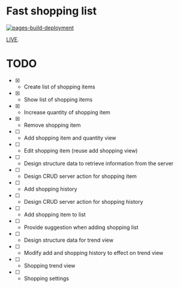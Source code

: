 # Fast shopping list

[![pages-build-deployment](https://github.com/JGEsteves89/fast-shopping-list/actions/workflows/pages/pages-build-deployment/badge.svg?branch=gh-pages)](https://github.com/JGEsteves89/fast-shopping-list/actions/workflows/pages/pages-build-deployment)

[LIVE](https://jgesteves89.github.io/fast-shopping-list/).

# TODO

-   [x] -   Create list of shopping items
-   [x] -   Show list of shopping items
-   [x] -   Increase quantity of shopping item
-   [x] -   Remove shopping item
-   [ ] -   Add shopping item and quantity view
-   [ ] -   Edit shopping item (reuse add shopping view)
-   [ ] -   Design structure data to retrieve information from the server
-   [ ] -   Design CRUD server action for shopping item
-   [ ] -   Add shopping history
-   [ ] -   Design CRUD server action for shopping history
-   [ ] -   Add shopping item to list
-   [ ] -   Provide suggestion when adding shopping list
-   [ ] -   Design structure data for trend view
-   [ ] -   Modify add and shopping history to effect on trend view
-   [ ] -   Shopping trend view
-   [ ] -   Shopping settings
